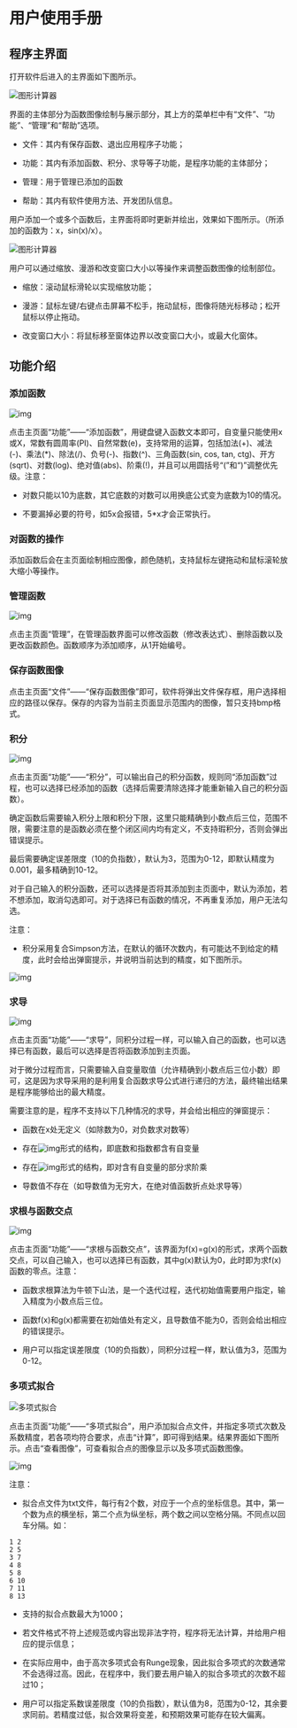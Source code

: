 # 用户使用手册

## 程序主界面

打开软件后进入的主界面如下图所示。

![图形计算器](https://s2.loli.net/2022/01/17/GzoBuQ1pqhyAWs6.png)

界面的主体部分为函数图像绘制与展示部分，其上方的菜单栏中有“文件”、“功能”、“管理”和“帮助”选项。

- 文件：其内有保存函数、退出应用程序子功能；

- 功能：其内有添加函数、积分、求导等子功能，是程序功能的主体部分；

- 管理：用于管理已添加的函数

- 帮助：其内有软件使用方法、开发团队信息。

用户添加一个或多个函数后，主界面将即时更新并绘出，效果如下图所示。（所添加的函数为：x，sin(x)/x）。

![图形计算器](https://s2.loli.net/2022/01/17/NBitcFG3pEqueyO.png)

用户可以通过缩放、漫游和改变窗口大小以等操作来调整函数图像的绘制部位。

- 缩放：滚动鼠标滑轮以实现缩放功能；

- 漫游：鼠标左键/右键点击屏幕不松手，拖动鼠标，图像将随光标移动；松开鼠标以停止拖动。

- 改变窗口大小：将鼠标移至窗体边界以改变窗口大小，或最大化窗体。

 

## 功能介绍

### 添加函数

![img](https://s2.loli.net/2022/01/17/khIaqTvSxLUru54.png)

点击主页面“功能”——“添加函数”，用键盘键入函数文本即可，自变量只能使用x或X，常数有圆周率(PI)、自然常数(e)，支持常用的运算，包括加法(+)、减法(-)、乘法(*)、除法(/)、负号(-)、指数(^)、三角函数(sin, cos, tan, ctg)、开方(sqrt)、对数(log)、绝对值(abs)、阶乘(!)，并且可以用圆括号“(”和“)”调整优先级。注意：

- 对数只能以10为底数，其它底数的对数可以用换底公式变为底数为10的情况。

- 不要漏掉必要的符号，如5x会报错，5*x才会正常执行。

 

### 对函数的操作

添加函数后会在主页面绘制相应图像，颜色随机，支持鼠标左键拖动和鼠标滚轮放大缩小等操作。

 

### 管理函数

![img](https://s2.loli.net/2022/01/17/9nOLHvS2kcKNMwr.png)

点击主页面“管理”，在管理函数界面可以修改函数（修改表达式）、删除函数以及更改函数颜色。函数顺序为添加顺序，从1开始编号。

 

### 保存函数图像

点击主页面“文件”——“保存函数图像”即可，软件将弹出文件保存框，用户选择相应的路径以保存。保存的内容为当前主页面显示范围内的图像，暂只支持bmp格式。

 

### 积分

![img](https://s2.loli.net/2022/01/17/YqIXx4TPgMC1DSB.png)

点击主页面“功能”——“积分”，可以输出自己的积分函数，规则同“添加函数”过程，也可以选择已经添加的函数（选择后需要清除选择才能重新输入自己的积分函数）。

确定函数后需要输入积分上限和积分下限，这里只能精确到小数点后三位，范围不限，需要注意的是函数必须在整个闭区间内均有定义，不支持瑕积分，否则会弹出错误提示。

最后需要确定误差限度（10的负指数），默认为3，范围为0-12，即默认精度为0.001，最多精确到10-12。

对于自己输入的积分函数，还可以选择是否将其添加到主页面中，默认为添加，若不想添加，取消勾选即可。对于选择已有函数的情况，不再重复添加，用户无法勾选。

注意：

- 积分采用复合Simpson方法，在默认的循环次数内，有可能达不到给定的精度，此时会给出弹窗提示，并说明当前达到的精度，如下图所示。

![img](https://s2.loli.net/2022/01/17/tNG9z3uXfjHCqlM.png)

 

### 求导

![img](https://s2.loli.net/2022/01/17/BvucCUYEro5lxST.png)

点击主页面“功能”——“求导”，同积分过程一样，可以输入自己的函数，也可以选择已有函数，最后可以选择是否将函数添加到主页面。

对于微分过程而言，只需要输入自变量取值（允许精确到小数点后三位小数）即可，这是因为求导采用的是利用复合函数求导公式进行递归的方法，最终输出结果是程序能够给出的最大精度。

需要注意的是，程序不支持以下几种情况的求导，并会给出相应的弹窗提示：

- 函数在x处无定义（如除数为0，对负数求对数等）

- 存在![img](https://s2.loli.net/2022/01/17/qQ8nkNlf5c7ZmD3.png)形式的结构，即底数和指数都含有自变量

- 存在![img](https://s2.loli.net/2022/01/17/O9anxzWHhLXfw8I.png)形式的结构，即对含有自变量的部分求阶乘

- 导数值不存在（如导数值为无穷大，在绝对值函数折点处求导等）

 

### 求根与函数交点

![img](https://s2.loli.net/2022/01/17/ljFus7JrtTpRVae.png)

点击主页面“功能”——“求根与函数交点”，该界面为f(x)=g(x)的形式，求两个函数交点，可以自己输入，也可以选择已有函数，其中g(x)默认为0，此时即为求f(x)函数的零点。注意：

- 函数求根算法为牛顿下山法，是一个迭代过程，迭代初始值需要用户指定，输入精度为小数点后三位。

- 函数f(x)和g(x)都需要在初始值处有定义，且导数值不能为0，否则会给出相应的错误提示。

- 用户可以指定误差限度（10的负指数），同积分过程一样，默认值为3，范围为0-12。

### 多项式拟合

![多项式拟合](https://s2.loli.net/2022/01/17/DWAyUc4Jj9uqQpb.png)

点击主页面“功能”——“多项式拟合”，用户添加拟合点文件，并指定多项式次数及系数精度，若各项均符合要求，点击“计算”，即可得到结果。结果界面如下图所示。点击“查看图像”，可查看拟合点的图像显示以及多项式函数图像。

![img](https://s2.loli.net/2022/01/17/DEAQk53Jrm4hlMY.png)

注意：

- 拟合点文件为txt文件，每行有2个数，对应于一个点的坐标信息。其中，第一个数为点的横坐标，第二个点为纵坐标，两个数之间以空格分隔。不同点以回车分隔。如：
```
1 2
2 5
3 7
4 8
5 8
6 10
7 11
8 13
```
- 支持的拟合点数最大为1000；

- 若文件格式不符上述规范或内容出现非法字符，程序将无法计算，并给用户相应的提示信息；

- 在实际应用中，由于高次多项式会有Runge现象，因此拟合多项式的次数通常不会选得过高。因此，在程序中，我们要去用户输入的拟合多项式的次数不超过10；

- 用户可以指定系数误差限度（10的负指数），默认值为8，范围为0-12，其余要求同前。若精度过低，拟合效果将变差，和预期效果可能存在较大偏离。

